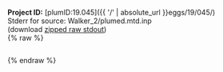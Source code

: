 **Project ID:** [plumID:19.045]({{ '/' | absolute_url }}eggs/19/045/)  
Stderr for source:  Walker_2/plumed.mtd.inp   
(download [zipped raw stdout](plumed.mtd.inp.plumed.stdout.txt.zip))  
{% raw %}
<pre>
</pre>
{% endraw %}
